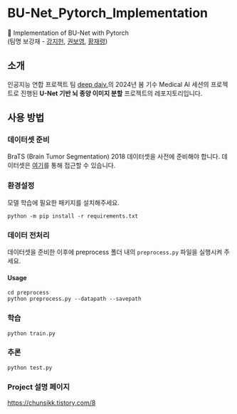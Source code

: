 # BU-Net_Pytorch_Implementation
🧠 Implementation of BU-Net with Pytorch<br>
(팀명 보강재 - [강지헌](https://github.com/heoneyzi), [권보영](https://github.com/iamnotwhale), [황재령](https://github.com/Hwang-Jaeryeong))


## 소개

인공지능 연합 프로젝트 팀 [deep daiv.](https://deepdaiv.oopy.io/)의 2024년 봄 기수 Medical AI 세션의 프로젝트로 진행된 **U-Net 기반 뇌 종양 이미지 분할** 프로젝트의 레포지토리입니다. <br>


## 사용 방법

### 데이터셋 준비

BraTS (Brain Tumor Segmentation) 2018 데이터셋을 사전에 준비해야 합니다. 데이터셋은 [여기](https://www.med.upenn.edu/sbia/brats2018/registration.html)를 통해 접근할 수 있습니다.


### 환경설정
모델 학습에 필요한 패키지를 설치해주세요.
```
python -m pip install -r requirements.txt
```

### 데이터 전처리
데이터셋을 준비한 이후에 preprocess 폴더 내의 `preprocess.py` 파일을 실행시켜 주세요.
#### Usage
```
cd preprocess
python preprocess.py --datapath --savepath
```

### 학습
```
python train.py
```

### 추론
```
python test.py
```


### Project 설명 페이지
https://chunsikk.tistory.com/8
